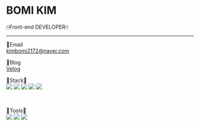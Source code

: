 # BOMI KIM
🖱Front-end DEVELOPER🖱
<hr>

📍Email <br>
kimbomi2172@naver.com <br>

📍Blog <br>
[Velog](https://velog.io/@bori_note) <br>

👀Stack👀 <br>
<img src="https://img.shields.io/badge/-HTML-E34F26?style=flat&logo=HTML5&logoColor=white"/>
<img src="https://img.shields.io/badge/-CSS-1572B6?style=flat&logo=CSS3&logoColor=white"/>
<img src="https://img.shields.io/badge/-JavaScript-F7DF1E?style=flat&logo=JavaScript&logoColor=white"/>
<img src="https://img.shields.io/badge/-React-61DAFB?style=flat&logo=React&logoColor=white"/>
<img src="https://img.shields.io/badge/-Vue.js-4FC08D?style=flat&logo=Vue.js&logoColor=white"/>


<br>

👀Tools👀 <br>
<img src="https://img.shields.io/badge/-GitHub-181717?style=flat&logo=GitHub&logoColor=white"/>
<img src="https://img.shields.io/badge/-Discord-5865F2?style=flat&logo=Discord&logoColor=white"/>
<img src="https://img.shields.io/badge/-Slack-4A154B?style=flat&logo=Slack&logoColor=white"/>

